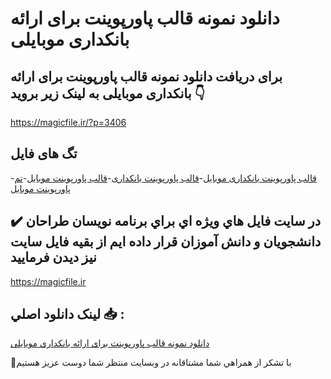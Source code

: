 # دانلود نمونه قالب پاورپوینت برای ارائه بانکداری موبایلی

## برای دریافت دانلود نمونه قالب پاورپوینت برای ارائه بانکداری موبایلی به لینک زیر بروید 👇

https://magicfile.ir/?p=3406

## تگ های فایل

-[قالب پاورپوینت بانکداری موبایل](https://magicfile.ir/product/%d9%86%d9%85%d9%88%d9%86%d9%87-%d9%82%d8%a7%d9%84%d8%a8%d9%be%d8%a7%d9%88%d8%b1%d9%be%d9%88%db%8c%d9%86%d8%aa-%d8%a8%d8%b1%d8%a7%db%8c%d8%a7%d8%b1%d8%a7%d8%a6%d9%87-%d8%a8%d8%a7%d9%86%da%a9%d8%af%d8%a7%d8%b1%db%8c-%d9%85%d9%88%d8%a8%d8%a7%db%8c%d9%84%db%8c/)-[قالب پاورپوینت بانکداری](https://magicfile.ir/product/%d9%86%d9%85%d9%88%d9%86%d9%87-%d9%82%d8%a7%d9%84%d8%a8%d9%be%d8%a7%d9%88%d8%b1%d9%be%d9%88%db%8c%d9%86%d8%aa-%d8%a8%d8%b1%d8%a7%db%8c%d8%a7%d8%b1%d8%a7%d8%a6%d9%87-%d8%a8%d8%a7%d9%86%da%a9%d8%af%d8%a7%d8%b1%db%8c-%d9%85%d9%88%d8%a8%d8%a7%db%8c%d9%84%db%8c/)-[قالب پاورپوینت موبایل](https://magicfile.ir/product/%d9%86%d9%85%d9%88%d9%86%d9%87-%d9%82%d8%a7%d9%84%d8%a8%d9%be%d8%a7%d9%88%d8%b1%d9%be%d9%88%db%8c%d9%86%d8%aa-%d8%a8%d8%b1%d8%a7%db%8c%d8%a7%d8%b1%d8%a7%d8%a6%d9%87-%d8%a8%d8%a7%d9%86%da%a9%d8%af%d8%a7%d8%b1%db%8c-%d9%85%d9%88%d8%a8%d8%a7%db%8c%d9%84%db%8c/)-[تم پاورپوینت موبایل](https://magicfile.ir/product/%d9%86%d9%85%d9%88%d9%86%d9%87-%d9%82%d8%a7%d9%84%d8%a8%d9%be%d8%a7%d9%88%d8%b1%d9%be%d9%88%db%8c%d9%86%d8%aa-%d8%a8%d8%b1%d8%a7%db%8c%d8%a7%d8%b1%d8%a7%d8%a6%d9%87-%d8%a8%d8%a7%d9%86%da%a9%d8%af%d8%a7%d8%b1%db%8c-%d9%85%d9%88%d8%a8%d8%a7%db%8c%d9%84%db%8c/)

## ✔️ در سايت فايل هاي ويژه اي براي برنامه نويسان طراحان دانشجويان و دانش آموزان قرار داده ايم از بقيه فايل سايت نيز ديدن فرماييد

https://magicfile.ir


## لينک دانلود اصلي 📥 :

[دانلود نمونه قالب پاورپوینت برای ارائه بانکداری موبایلی](https://magicfile.ir/product/%d9%86%d9%85%d9%88%d9%86%d9%87-%d9%82%d8%a7%d9%84%d8%a8%d9%be%d8%a7%d9%88%d8%b1%d9%be%d9%88%db%8c%d9%86%d8%aa-%d8%a8%d8%b1%d8%a7%db%8c%d8%a7%d8%b1%d8%a7%d8%a6%d9%87-%d8%a8%d8%a7%d9%86%da%a9%d8%af%d8%a7%d8%b1%db%8c-%d9%85%d9%88%d8%a8%d8%a7%db%8c%d9%84%db%8c/) 


🙏با تشکر از همراهي شما مشتاقانه در وبسایت منتظر شما دوست عزیز هستیم

